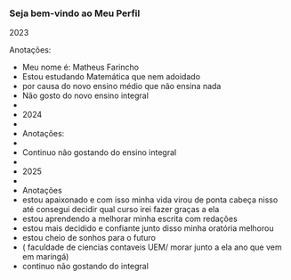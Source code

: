 ### Seja bem-vindo ao Meu Perfil 

2023

Anotações:

- Meu nome é: Matheus Farincho
- Estou estudando Matemática que nem adoidado
- por causa do novo ensino médio que não ensina nada
- Não gosto do novo ensino integral
- 
- 2024
- 
- Anotações:
- 
- Continuo não gostando do ensino integral
- 
- 2025
- 
- Anotações
- estou apaixonado e com isso minha vida virou de ponta cabeça nisso até consegui decidir qual curso irei fazer graças a ela
- estou aprendendo a melhorar minha escrita com redações
- estou mais decidido e confiante junto disso minha oratória melhorou 
- estou cheio de sonhos para o futuro
- ( faculdade de ciencias contaveis UEM/ morar junto a ela ano que vem em maringá)
- continuo não gostando do integral
